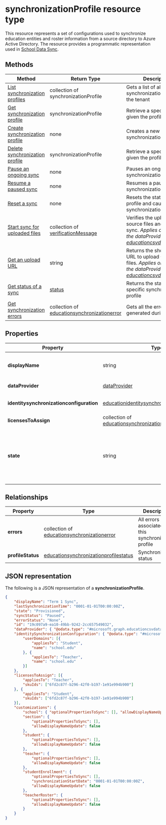 # synchronizationProfile resource type

This resource represents a set of configurations used to synchronize education entities and roster information from a source directory to Azure Active Directory. The resource provides a programmatic representation used in [School Data Sync](https://sds.microsoft.com).

## Methods

| Method | Return Type | Description |
|-|-|-|
| [List synchronization profiles](../api/synchronizationprofile_list.md) | collection of synchronizationProfile | Gets a list of all the synchronization profiles in the tenant |
| [Get synchronization profile](../api/synchronizationprofile_get.md) | synchronizationProfile | Retrieve a specific profile given the profile identifier |
| [Create synchronization profile](../api/synchronizationprofile_post.md) | none | Creates a new synchronization profile |
| [Delete synchronization profile](../api/synchronizationprofile_delete.md) | synchronizationProfile | Retrieve a specific profile given the profile identifier |
| [Pause an ongoing sync](../api/synchronizationprofile_pause.md) | none | Pauses an ongoing synchronization |
| [Resume a paused sync](../api/synchronizationprofile_resume.md) | none | Resumes a paused synchronization |
| [Reset a sync](../api/synchronizationprofile_reset.md) | none | Resets the state of the profile and causes synchronization to restart |
| [Start sync for uploaded files](../api/synchronizationprofile_start.md) | collection of [verificationMessage](verificationMessage.md) | Verifies the uploaded source files and starts sync. _Applies only when the dataProvider is [educationcsvdataprovider](educationcsvdataprovider.md)_ |
| [Get an upload URL](../api/synchronizationProfile_get_uploadurl.md) | string | Returns the short-lived URL to upload CSV data files. _Applies only when the dataProvider is [educationcsvdataprovider](educationcsvdataprovider.md)_ |
| [Get status of a sync](../api/synchronizationprofilestatus_get.md) | [status](synchronizationprofilestatus.md) | Returns the status of a specific synchronization profile |
| [Get synchronization errors](../api/synchronizationerrors_get.md) | collection of [educationsynchronizationerror](educationsynchronizationerror.md) | Gets all the errors generated during sync |

## Properties

| Property | Type | Description |
|-|-|-|
| **displayName** | string |  Name of the configuration profile for syncing identities         |
| **dataProvider** | [dataProvider](educationsynchronizationdataprovider.md) |  Data provider used for the profile         |
| **identitysynchronizationconfiguration** | [educationidentitysynchronizationconfiguration](educationidentitysynchronizationconfiguration.md) | Identity [creation](educationidentitycreationconfiguration.md) or [matching](educationidentitymatchingconfiguration.md) configuration         |
| **licensesToAssign** | collection of [educationsynchronizationlicenseassignment](educationsynchronizationlicenseassignment.md) |  License setup configuration         |
| **state** | string |  Enumeration provides the state of the profile. Possible values: `provisioning`, `provisioned`, `provisioningFailed`, `deleting`, `deletionFailed`          |

## Relationships

| Property | Type | Description |
|-|-|-|
| **errors** | collection of [educationsynchronizationerror](educationsynchronizationerror.md) | All errors associated with this synchronization profile |
| **profileStatus** | [educationsynchronizationprofilestatus](educationsynchronizationprofilestatus.md) | Synchronization status |

## JSON representation
The following is a JSON representation of a **synchronizationProfile**.

<!-- { "blockType": "resource", "@odata.type": "#microsoft.graph.synchronizationProfile" } -->

```json
{
    "displayName": "Term 1 Sync",
    "lastSynchronizationTime": "0001-01-01T00:00:00Z",
    "state": "Provisioned",
    "syncStatus": "Paused",
    "errorStatus": "None",
    "id": "19c097a9-ea10-49bb-9242-2cc657549032",
    "dataProvider": { "@odata.type": "#microsoft.graph.educationcsvdataprovider" },
    "identitySynchronizationConfiguration": { "@odata.type": "#microsoft.graph.educationidentitycreationconfiguration",
        "userDomains": [{
            "appliesTo": "Student",
            "name": "school.edu"
        }, {
            "appliesTo": "Teacher",
            "name": "school.edu"
        }]
    },
    "licensesToAssign": [{
        "appliesTo": "Teacher",
        "skuIds": ["6fd2c87f-b296-42f0-b197-1e91e994b900"]
    }, {
        "appliesTo": "Student",
        "skuIds": ["6fd2c87f-b296-42f0-b197-1e91e994b900"]
    }],
    "customizations": {
        "school": { "optionalPropertiesToSync": [], "allowDisplayNameUpdate": false },
        "section": {
            "optionalPropertiesToSync": [],
            "allowDisplayNameUpdate": false
        },
        "student": {
            "optionalPropertiesToSync": [],
            "allowDisplayNameUpdate": false
        },
        "teacher": {
            "optionalPropertiesToSync": [],
            "allowDisplayNameUpdate": false
        },
        "studentEnrollment": {
            "optionalPropertiesToSync": [],
            "synchronizationStartDate": "0001-01-01T00:00:00Z",
            "allowDisplayNameUpdate": false
        },
        "teacherRoster": {
            "optionalPropertiesToSync": [],
            "allowDisplayNameUpdate": false
        }
    }
}
```
